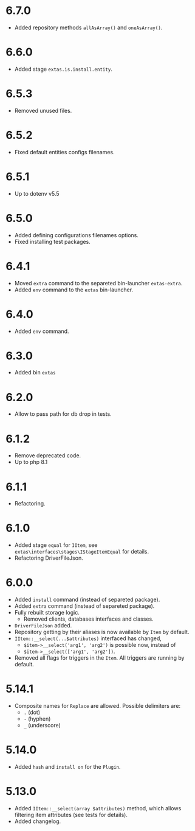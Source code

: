 # 6.7.0
- Added repository methods `allAsArray()` and `oneAsArray()`.

# 6.6.0
- Added stage `extas.is.install.entity`.

# 6.5.3
- Removed unused files.

# 6.5.2
- Fixed default entities configs filenames.

# 6.5.1
- Up to dotenv v5.5

# 6.5.0
- Added defining configurations filenames options.
- Fixed installing test packages.

# 6.4.1
- Moved `extra` command to the separeted bin-launcher `extas-extra`.
- Added `env` command to the `extas` bin-launcher.

# 6.4.0
- Added `env` command.

# 6.3.0
- Added bin `extas`

# 6.2.0
- Allow to pass path for db drop in tests.

# 6.1.2
- Remove deprecated code.
- Up to php 8.1

# 6.1.1
- Refactoring.

# 6.1.0
- Added stage `equal` for `IItem`, see `extas\interfaces\stages\IStageItemEqual` for details.
- Refactoring DriverFileJson.

# 6.0.0
- Added `install` command (instead of separeted package).
- Added `extra` command (instead of separeted package).
- Fully rebuilt storage logic.
  - Removed clients, databases interfaces and classes. 
- `DriverFileJson` added.
- Repository getting by their aliases is now available by `Item` by default.
- `IItem::__select(...$attributes)` interfaced has changed, 
  - `$item->__select('arg1', 'arg2')` is possible now, instead of 
  - `$item->__select(['arg1', 'arg2'])`.
- Removed all flags for triggers in the `Item`. All triggers are running by default.

# 5.14.1

- Composite names for `Replace` are allowed. Possible delimiters are:
  - `.` (dot)
  - `-` (hyphen)
  - `_` (underscore)

# 5.14.0

- Added `hash` and `install on` for the `Plugin`.

# 5.13.0

- Added `IItem::__select(array $attributes)` method, which allows filtering item attributes (see tests for details).
- Added changelog.